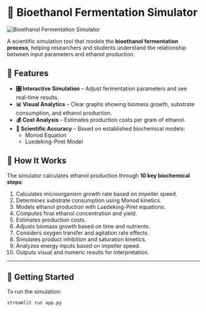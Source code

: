 # 🧬 Bioethanol Fermentation Simulator

![Bioethanol Fermentation Simulator](FS.jpg)

A scientific simulation tool that models the **bioethanol fermentation process**, helping researchers and students understand the relationship between input parameters and ethanol production.

## 🌟 Features

- **🎛️ Interactive Simulation** – Adjust fermentation parameters and see real-time results.
- **📊 Visual Analytics** – Clear graphs showing biomass growth, substrate consumption, and ethanol production.
- **💰 Cost Analysis** – Estimates production costs per gram of ethanol.
- **🔬 Scientific Accuracy** – Based on established biochemical models:
  - Monod Equation
  - Luedeking-Piret Model

## 🧪 How It Works

The simulator calculates ethanol production through **10 key biochemical steps**:

1. Calculates microorganism growth rate based on impeller speed.
2. Determines substrate consumption using Monod kinetics.
3. Models ethanol production with Luedeking-Piret equations.
4. Computes final ethanol concentration and yield.
5. Estimates production costs.
6. Adjusts biomass growth based on time and nutrients.
7. Considers oxygen transfer and agitation rate effects.
8. Simulates product inhibition and saturation kinetics.
9. Analyzes energy inputs based on impeller speed.
10. Outputs visual and numeric results for interpretation.

---

## 🚀 Getting Started

To run the simulation:

```bash
streamlit run app.py

